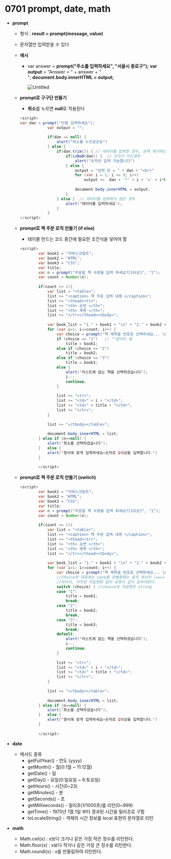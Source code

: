 # 0701 prompt, date, math

- **prompt**
    - 형식 : **result = prompt(message, value)**
    - 문자열만 입력받을 수 있다
    - **예시**
        - var answer = **prompt("주소를 입력하세요", "서울시 종로구");**
        **var output** = "Answer = " + answer + "<br>";
        **document.body.innerHTML = output;**
            
            ![Untitled](https://s3-us-west-2.amazonaws.com/secure.notion-static.com/31cf6905-c4d8-4709-bdee-fe61ad210b49/Untitled.png)
            
    - **prompt로 구구단 만들기**
        - **취소**를 누르면 **null**로 적용된다
        
        ```java
        <script>
        var dan = prompt("단을 입력하세요");
        			var output = "";
        			
        			if(dan == null) {
        				alert("취소를 누르셨군요")
        			} else {
        				if(dan.trim()) { // 데이터를 입력한 경우, 공백 제거하는 메서드 trim() 사용
        					if(isNaN(dan)) {  // 숫자가 아닌경우
        						alert("숫자만 입력 가능합니다")
        					} else {
        						output = "입력 단 = " + dan + "<br>"
        						for (var i = 1; i <= 9; i++) 
        							output +=  dan + '*' + i + '=' + i*Number(dan) + '<br>';
        					
        						document.body.innerHTML = output;
        					}
        				} else {  // 데이터를 입력하지 않은 경우
        					alert('데이터를 입력하세요');
        				}
        			}
        </script>
        ```
        
    - **prompt로 책 주문 로직 만들기 (if else)**
        - 테이블 만드는 코드 중간에 필요한 조건식을 넣어야 함
        
        ```java
        <script>
        		var book1 = "자바스크립트";
        		var book2 = "HTML";
        		var book3 = "CSS";
        		var title;
        		var n = prompt("주문할 책 수량을 입력 하세요?[1이상]", "1");
        		var count = Number(n);
        		
        		if(count >= 1){
        			var list = "<table>";
        			list += "<caption> 책 주문 입력 내용 </caption>";
        			list += "<thead><tr>";
        			list += "<th> 순번 </th>";
        			list += "<th> 제목 </th>";
        			list += "</tr></thead><tbody>";
        			
        			var book_list = "1." + book1 + "\n" + "2." + book2 + "\n" + "3." + book3;
        			for (var i=1; i<=count; i++) {
        				var choice = prompt("책 제목을 번호로 선택하세요... \n" + book_list, "1");
        				if (choice == "1")   // ""없어도 됨
        					title = book1;
        				else if (choice == "2")
        					title = book2;
        				else if (choice == "3")
        					title = book3;
        				else {
        					alert('리스트에 없는 책을 선택하셨습니다');
        					i--;
        					continue;
        				}
        				
        				list += "<tr>";
        				list += "<td>" + i + "</td>";
        				list += "<td>" + title + "</td>";
        				list += "</tr>";
        			}
        			
        			list += "</tbody></table>";
        			
        			document.body.innerHTML = list;
        		} else if (n==null) {
        			alert('취소를 선택하셨습니다');
        		}	else {		
        			alert('형식에 맞게 입력하세요=숫자로 1이상을 입력합니다.')
        		}
        		
        		</script>
        ```
        
    - **prompt로 책 주문 로직 만들기 (switch)**
        
        ```java
        <script>
        		var book1 = "자바스크립트";
        		var book2 = "HTML";
        		var book3 = "CSS";
        		var title;
        		var n = prompt("주문할 책 수량을 입력 하세요?[1이상]", "1");
        		var count = Number(n);
        		
        		if(count >= 1){
        			var list = "<table>";
        			list += "<caption> 책 주문 입력 내용 </caption>";
        			list += "<thead><tr>";
        			list += "<th> 순번 </th>";
        			list += "<th> 제목 </th>";
        			list += "</tr></thead><tbody>";
        			
        			var book_list = "1." + book1 + "\n" + "2." + book2 + "\n" + "3." + book3;
        			for (var i=1; i<=count; i++) {
        				var choice = prompt("책 제목을 번호로 선택하세요... \n" + book_list, "1");
        				//choice와 대응하는 case를 판별할때는 일치 연산자 (===)가 사용된다.
        				//따라서, 아무런 타입변환 없이 표현식 값이 같아야한다.
        				switch (choice) { //choice의 자료형은 string
        				case "1":
        					title = book1;
        					break;
        				case "2":
        					title = book2;
        					break;
        				case "3":
        					title = book3;
        					break;
        				default:
        					alert('리스트에 없는 책을 선택하셨습니다');
        					i--;
        					continue;
        				}
        				
        				list += "<tr>";
        				list += "<td>" + i + "</td>";
        				list += "<td>" + title + "</td>";
        				list += "</tr>";
        			}
        			
        			list += "</tbody></table>";
        			
        			document.body.innerHTML = list;
        		} else if (n==null) {
        			alert('취소를 선택하셨습니다');
        		}	else {		
        			alert('형식에 맞게 입력하세요=숫자로 1이상을 입력합니다.')
        		}
        		
        		</script>
        ```
        
- **date**
    - 메서드 종류
        - getFullYear() - 연도 (yyyy)
        - getMonth() - 월(0:1월 ~ 11:12월)
        - getDate() - 일
        - getDay() - 요일(0:일요일 ~ 6:토요일)
        - getHours() - 시간(0~23)
        - getMinutes() - 분
        - getSeconds() - 초
        - getMilliseconds() - 밀리초(1/1000초)를 리턴(0~999)
        - getTime() - 1970년 1월 1일 부터 경과된 시간을 밀리초로 구함
        - toLocaleString() - 객체의 시간 정보를 local 표현의 문자열로 리턴
- **math**
    - Math.ceil(x) : x보다 크거나 같은 가장 작은 정수를 리턴한다.
    - Math.floor(x) : x보다 작거나 같은 가장 큰 정수를 리턴한다.
    - Math.roundl(x) : x를 반올림하여 리턴한다.
